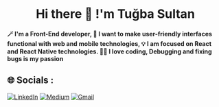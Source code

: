 ### <h1 align="center"> Hi there 👋 !'m Tuğba Sultan </h1> 
<h4>🪄 I'm a Front-End developer,
    🤝 I want to make user-friendly interfaces functional with web and mobile technologies,
    💡 I am focused on React and React Native technologies.
    👩‍💻 I love coding, Debugging and fixing bugs is my passion
</h4>


## 🌐 Socials :

[![LinkedIn](https://img.shields.io/badge/LinkedIn-%230077B5.svg?style=for-the-badge&logo=linkedin&logoColor=white)](https://linkedin.com/in/tubasultankoca/)
[![Medium](https://img.shields.io/badge/Medium-%231DA1F2.svg?style=for-the-badge&logo=Medium&logoColor=white)](https://medium.com/@tubasultankoca) 
[![Gmail](https://img.shields.io/badge/Gmail-D14836?style=for-the-badge&logo=gmail&logoColor=white)](https://mail.google.com/)

<!--
**tskoca/tskoca** is a ✨ _special_ ✨ repository because its `README.md` (this file) appears on your GitHub profile.

Here are some ideas to get you started:

- 🔭 I’m currently working on ...
- 🌱 I’m currently learning ...
- 👯 I’m looking to collaborate on ...
- 🤔 I’m looking for help with ...
- 💬 Ask me about ...
- 📫 How to reach me: ...
- 😄 Pronouns: ...
- ⚡ Fun fact: ...
-->
